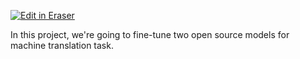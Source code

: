<p><a target="_blank" href="https://app.eraser.io/workspace/ksIpClMCjui2MBeBuuy5" id="edit-in-eraser-github-link"><img alt="Edit in Eraser" src="https://firebasestorage.googleapis.com/v0/b/second-petal-295822.appspot.com/o/images%2Fgithub%2FOpen%20in%20Eraser.svg?alt=media&amp;token=968381c8-a7e7-472a-8ed6-4a6626da5501"></a></p>

In this project, we're going to fine-tune two open source models for machine translation task. 



<!--- Eraser file: https://app.eraser.io/workspace/ksIpClMCjui2MBeBuuy5 --->